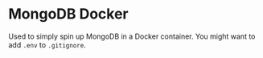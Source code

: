 # MongoDB Docker

Used to simply spin up MongoDB in a Docker container. You might want to add `.env` to `.gitignore`.
